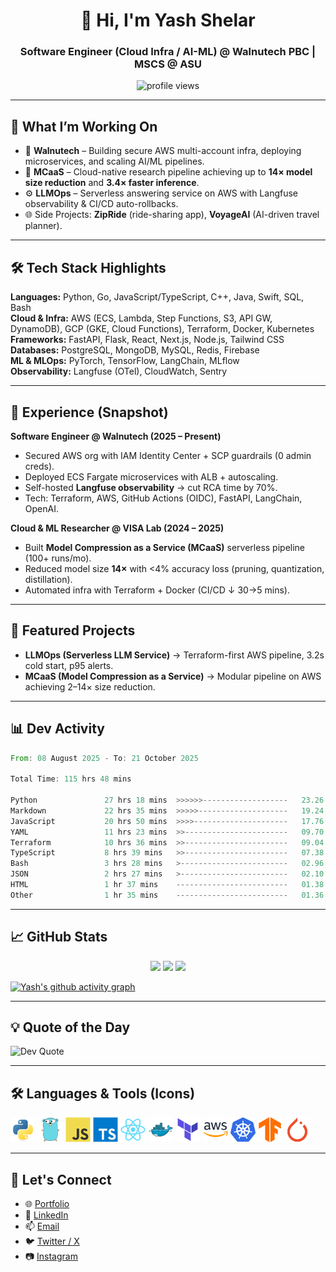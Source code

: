 <h1 align="center">👋 Hi, I'm Yash Shelar</h1>
<h3 align="center">Software Engineer (Cloud Infra / AI-ML) @ Walnutech PBC | MSCS @ ASU</h3>

<p align="center">
  <img src="https://komarev.com/ghpvc/?username=YashShelar007&label=Profile%20views&color=0e75b6&style=flat" alt="profile views" />
</p>

---

## 🚀 What I’m Working On

- 💼 **Walnutech** – Building secure AWS multi-account infra, deploying microservices, and scaling AI/ML pipelines.  
- 🔬 **MCaaS** – Cloud-native research pipeline achieving up to **14× model size reduction** and **3.4× faster inference**.  
- ⚙️ **LLMOps** – Serverless answering service on AWS with Langfuse observability & CI/CD auto-rollbacks.  
- 🌐 Side Projects: **ZipRide** (ride-sharing app), **VoyageAI** (AI-driven travel planner).  

---

## 🛠 Tech Stack Highlights

**Languages:** Python, Go, JavaScript/TypeScript, C++, Java, Swift, SQL, Bash  
**Cloud & Infra:** AWS (ECS, Lambda, Step Functions, S3, API GW, DynamoDB), GCP (GKE, Cloud Functions), Terraform, Docker, Kubernetes  
**Frameworks:** FastAPI, Flask, React, Next.js, Node.js, Tailwind CSS  
**Databases:** PostgreSQL, MongoDB, MySQL, Redis, Firebase  
**ML & MLOps:** PyTorch, TensorFlow, LangChain, MLflow  
**Observability:** Langfuse (OTel), CloudWatch, Sentry  

---

## 💼 Experience (Snapshot)

**Software Engineer @ Walnutech (2025 – Present)**  
- Secured AWS org with IAM Identity Center + SCP guardrails (0 admin creds).  
- Deployed ECS Fargate microservices with ALB + autoscaling.  
- Self-hosted **Langfuse observability** → cut RCA time by 70%.  
- Tech: Terraform, AWS, GitHub Actions (OIDC), FastAPI, LangChain, OpenAI.  

**Cloud & ML Researcher @ VISA Lab (2024 – 2025)**  
- Built **Model Compression as a Service (MCaaS)** serverless pipeline (100+ runs/mo).  
- Reduced model size **14×** with <4% accuracy loss (pruning, quantization, distillation).  
- Automated infra with Terraform + Docker (CI/CD ↓ 30→5 mins).  

---

## 📂 Featured Projects

- **LLMOps (Serverless LLM Service)** → Terraform-first AWS pipeline, 3.2s cold start, p95 alerts.  
- **MCaaS (Model Compression as a Service)** → Modular pipeline on AWS achieving 2–14× size reduction.  

---

## 📊 Dev Activity

<!--START_SECTION:waka-->

```rust
From: 08 August 2025 - To: 21 October 2025

Total Time: 115 hrs 48 mins

Python               27 hrs 18 mins  >>>>>>-------------------   23.26 %
Markdown             22 hrs 35 mins  >>>>>--------------------   19.24 %
JavaScript           20 hrs 50 mins  >>>>---------------------   17.76 %
YAML                 11 hrs 23 mins  >>-----------------------   09.70 %
Terraform            10 hrs 36 mins  >>-----------------------   09.04 %
TypeScript           8 hrs 39 mins   >>-----------------------   07.38 %
Bash                 3 hrs 28 mins   >------------------------   02.96 %
JSON                 2 hrs 27 mins   >------------------------   02.10 %
HTML                 1 hr 37 mins    -------------------------   01.38 %
Other                1 hr 35 mins    -------------------------   01.36 %
```

<!--END_SECTION:waka-->

---

## 📈 GitHub Stats

<p align="center">
  <img src="https://github-readme-stats.vercel.app/api?username=YashShelar007&show_icons=true&theme=dark" />
  <img src="https://github-readme-stats.vercel.app/api/top-langs/?username=YashShelar007&layout=compact&theme=dark" />
  <img src="https://streak-stats.demolab.com/?user=YashShelar007&theme=dark" />
</p>

[![Yash's github activity graph](https://github-readme-activity-graph.vercel.app/graph?username=YashShelar007\&theme=react-dark)](https://github.com/ashutosh00710/github-readme-activity-graph)

---

## 💡 Quote of the Day

![Dev Quote](https://quotes-github-readme.vercel.app/api?type=horizontal\&theme=radical)

---

## 🛠 Languages & Tools (Icons)

<p align="left">
  <img src="https://raw.githubusercontent.com/devicons/devicon/master/icons/python/python-original.svg" width="40"/> 
  <img src="https://raw.githubusercontent.com/devicons/devicon/master/icons/go/go-original.svg" width="40"/>
  <img src="https://raw.githubusercontent.com/devicons/devicon/master/icons/javascript/javascript-original.svg" width="40"/>
  <img src="https://raw.githubusercontent.com/devicons/devicon/master/icons/typescript/typescript-original.svg" width="40"/>
  <img src="https://raw.githubusercontent.com/devicons/devicon/master/icons/react/react-original.svg" width="40"/>
  <img src="https://raw.githubusercontent.com/devicons/devicon/master/icons/docker/docker-original.svg" width="40"/>
  <img src="https://raw.githubusercontent.com/devicons/devicon/master/icons/terraform/terraform-original.svg" width="40"/>
  <img src="https://raw.githubusercontent.com/devicons/devicon/master/icons/amazonwebservices/amazonwebservices-original.svg" width="40"/>
  <img src="https://raw.githubusercontent.com/devicons/devicon/master/icons/kubernetes/kubernetes-plain.svg" width="40"/>
  <img src="https://raw.githubusercontent.com/devicons/devicon/master/icons/tensorflow/tensorflow-original.svg" width="40"/>
  <img src="https://raw.githubusercontent.com/devicons/devicon/master/icons/pytorch/pytorch-original.svg" width="40"/>
</p>

---

## 🔗 Let's Connect

* 🌐 [Portfolio](https://yashshelar.com)
* 💼 [LinkedIn](https://linkedin.com/in/shelar-yash)
* 📫 [Email](mailto:yshelar2000@gmail.com)
* 🐦 [Twitter / X](https://x.com/yashshelar30)
* 📷 [Instagram](https://instagram.com/yash.shelar30)
